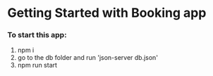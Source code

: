 # Getting Started with Booking app

### To start this app:
1. npm i
2. go to the db folder and run 'json-server db.json'
3. npm run start
